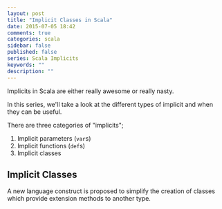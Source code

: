 ```yaml
---
layout: post
title: "Implicit Classes in Scala"
date: 2015-07-05 18:42
comments: true
categories: scala
sidebar: false
published: false
series: Scala Implicits
keywords: ""
description: ""
---
```


Implicits in Scala are either really awesome or really nasty. 

In this series, we'll take a look at the different types of implicit and when they can be useful.

There are three categories of "implicits";

1. Implicit parameters (`var`s)
1. Implicit functions (`def`s)
1. Implicit classes

<!-- more -->

## Implicit Classes

A new language construct is proposed to simplify the creation of classes which provide extension methods to another type.